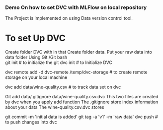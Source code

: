 ### Demo On how to set DVC with MLFlow on local repository 
The Project is implemented on using Data version control tool.
# To set Up DVC 
Create folder DVC with in that Create folder data.
Put your raw data into data folder 
Using Git /Git bash  
git init   # to initialize the git 
dvc init    # to Initialize DVC 

dvc remote add -d dvc-remote /temp/dvc-storage  # to create remote storage on your local machine

dvc add data/wine-quality.csv    # to track data set on dvc 

Git add data/.gitignore data/wine-quality.csv.dvc
This two files are created by dvc when you apply add function 
The .gitignore store index information about your data
The wine-quality.csv.dvc stores 

git commit -m 'initial data is added'
git tag -a 'v1' -m 'raw data'
dvc push # to push changes into dvc



